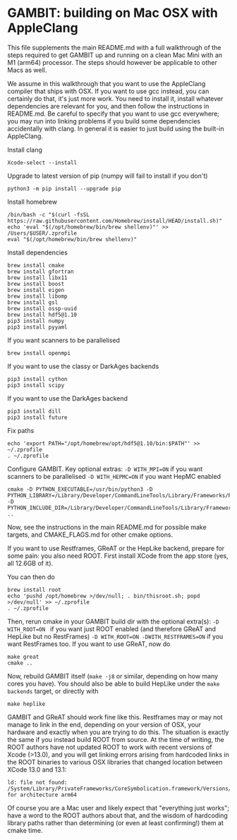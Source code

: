 GAMBIT: building on Mac OSX with AppleClang
===========================================

This file supplements the main README.md with a full walkthrough of the steps required to get GAMBIT up and running on a clean Mac Mini with an M1 (arm64) processor.  The steps should however be applicable to other Macs as well.

We assume in this walkthrough that you want to use the AppleClang compiler that ships with OSX.  If you want to use gcc instead, you can certainly do that, it's just more work.  You need to install it, install whatever dependencies are relevant for you, and then follow the instructions in README.md. Be careful to specify that you want to use gcc everywhere; you may run into linking problems if you build some dependencies accidentally with clang.  In general it is easier to just build using the built-in AppleClang.

Install clang
```
Xcode-select --install
```

Upgrade to latest version of pip (numpy will fail to install if you don't)
```
python3 -m pip install --upgrade pip
```

Install homebrew
```
/bin/bash -c "$(curl -fsSL https://raw.githubusercontent.com/Homebrew/install/HEAD/install.sh)"
echo 'eval "$(/opt/homebrew/bin/brew shellenv)"' >> /Users/$USER/.zprofile
eval "$(/opt/homebrew/bin/brew shellenv)"
```

Install dependencies
```
brew install cmake
brew install gfortran
brew install libx11
brew install boost
brew install eigen
brew install libomp
brew install gsl
brew install ossp-uuid
brew install hdf5@1.10
pip3 install numpy
pip3 install pyyaml
```

If you want scanners to be parallelised
```
brew install openmpi
```

If you want to use the classy or DarkAges backends
```
pip3 install cython
pip3 install scipy
```

If you want to use the DarkAges backend
```
pip3 install dill
pip3 install future
```

Fix paths
```
echo 'export PATH="/opt/homebrew/opt/hdf5@1.10/bin:$PATH"' >> ~/.zprofile
. ~/.zprofile
```

Configure GAMBIT.  Key optional extras:
  `-D WITH_MPI=ON` if you want scanners to be parallelised
  `-D WITH_HEPMC=ON` if you want HepMC enabled
```
cmake -D PYTHON_EXECUTABLE=/usr/bin/python3 -D PYTHON_LIBRARY=/Library/Developer/CommandLineTools/Library/Frameworks/Python3.framework/Versions/Current/Python3 -D PYTHON_INCLUDE_DIR=/Library/Developer/CommandLineTools/Library/Frameworks/Python3.framework/Headers ..
```

Now, see the instructions in the main README.md for possible make targets, and CMAKE_FLAGS.md for other cmake options.


If you want to use Restframes, GReAT or the HepLike backend, prepare for some pain: you also need ROOT.
First install XCode from the app store (yes, all 12.6GB of it).

You can then do
```
brew install root
echo 'pushd /opt/homebrew >/dev/null; . bin/thisroot.sh; popd >/dev/null' >> ~/.zprofile
. ~/.zprofile
```

Then, rerun cmake in your GAMBIT build dir with the optional extra(s):
  `-D WITH_ROOT=ON ` if you want just ROOT enabled (and therefore GReAT and HepLike but no RestFrames)
  `-D WITH_ROOT=ON -DWITH_RESTFRAMES=ON` if you want RestFrames too.
If you want to use GReAT, now do
```
make great
cmake ..
```
Now, rebuild GAMBIT itself (`make -j8` or similar, depending on how many cores you have).  You should also be able to build HepLike under the `make backends` target, or directly with
```
make heplike
```

GAMBIT and GReAT should work fine like this. Restframes may or may not manage to link in the end, depending on your version of OSX, your hardware and exactly when you are trying to do this.  The situation is exactly the same if you instead build ROOT from source.  At the time of writing, the ROOT authors have not updated ROOT to work with recent versions of Xcode (>13.0), and you will get linking errors arising from hardcoded links in the ROOT binaries to various OSX libraries that changed location between XCode 13.0 and 13.1:
```
ld: file not found: /System/Library/PrivateFrameworks/CoreSymbolication.framework/Versions/A/CoreSymbolication for architecture arm64
```
Of course you are a Mac user and likely expect that "everything just works"; have a word to the ROOT authors about that, and the wisdom of hardcoding library paths rather than determining (or even at least confirming!) them at cmake time.


